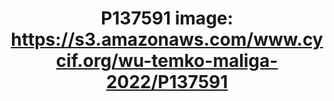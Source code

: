 ---
title: "P137591
image: https://s3.amazonaws.com/www.cycif.org/wu-temko-maliga-2022/P137591"
layout: osd-exhibit
paper: config-wu-temko-maliga-2022
figure: P137591
---